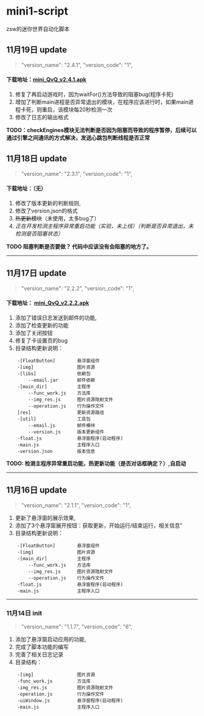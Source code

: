 <!--
 * @Descripttion: 
 * @version: 
 * @Author: xiaowuyaya
 * @Date: 2021-11-16 17:20:53
-->
# mini1-script
zsw的迷你世界自动化脚本 
## 11月19日 update

> "version_name": "2.4.1",
> "version_code": "1",

#### 下载地址：[mini_QvQ_v2.4.1.apk](https://github.com/llw605/mini1-script/releases/download/untagged-e3d89cccf211e9ee2809/mini_QvQ_v2.4.1.apk)

1. 修复了再启动游戏时，因为waitFor()方法导致的阻塞bug(程序卡死)
2. 增加了判断main进程是否异常退出的模块，在程序应该进行时，如果main进程卡死，则重启，该模块每20秒检测一次
3. 修改了日志的输出格式
   
**TODO：checkEngines模块无法判断是否因为阻塞而导致的程序暂停，后续可以通过引擎之间通讯的方式解决，发送心跳包判断线程是否正常**



## 11月18日 update

> "version_name": "2.3.1",
> "version_code": "1",

#### 下载地址：（无）

1. 修改了版本更新的判断规则,
2. 修改了version.json的格式
3. ~~热更新模块~~（未使用，太多bug了）
4. *正在开发检测主程序异常重启功能（实验，未上线）（判断是否异常退出，未检测是否阻塞状态）*

**TODO 阻塞判断是否要做？ 代码中应该没有会阻塞的地方了。**

***


## 11月17日 update

> "version_name": "2.2.2",
> "version_code": "1",

#### 下载地址： [mini_QvQ_v2.2.2.apk](https://github.com/llw605/mini1-script/releases/download/app/mini_QvQ_v2.2.2.apk)

1. 添加了错误日志发送到邮件的功能,
2. 添加了检查更新的功能
3. 添加了关闭按钮
4. 修复了卡设置页的bug
5. 目录结构更新说明：
   
```
    -[FloatButton]        悬浮窗组件
    -[img]                图片资源
    -[libs]               依赖包
        --email.jar       邮件依赖
    -[main_dir]           主程序
        --func_work.js    方法库
        --img_res.js      图片资源隐射文件
        --operation.js    行为操作文件
    [res]                 更新资源路径
    -[util]               工具包
        --email.js        邮件模块
        --version.js      版本更新组件
    -float.js             悬浮窗程序(启动程序)
    -main.js              主程序入口
    -version.json         版本信息
```
**TODO: 检测主程序异常重启功能，热更新功能（是否对话框确定？）,自启动**

***

## 11月16日 update
> "version_name": "2.1.1",
> "version_code": "1",

1. 更新了悬浮窗的展示效果,
2. 添加了3个悬浮窗展开按钮：获取更新，开始运行/结束运行，相关信息"
3. 目录结构更新说明：
   
```
    -[FloatButton]        悬浮窗组件
    -[img]                图片资源
    -[main_dir]           主程序
        --func_work.js    方法库
        --img_res.js      图片资源隐射文件
        --operation.js    行为操作文件
    -float.js             悬浮窗程序(启动程序)
    -main.js              主程序入口
```

***

### 11月14日 init

> "version_name": "1.1.7",
> "version_code": "6",

1. 添加了悬浮窗启动应用的功能,
2. 完成了脚本功能的编写
3. 完善了相关日志记录
4. 目录结构： 
```
    -[img]                图片资源
    -func_work.js         方法库
    -img_res.js           图片资源隐射文件
    -operation.js         行为操作文件
    -uiWindow.js          悬浮窗程序(启动程序)
    -main.js              主程序入口
```